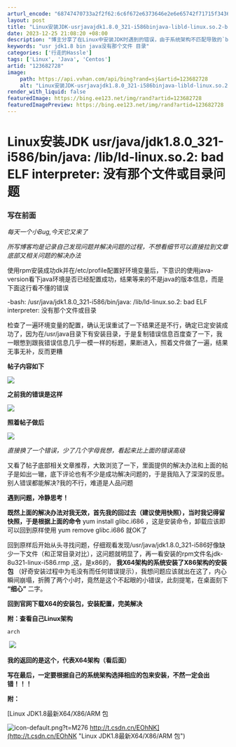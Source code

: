 ```yaml
---
arturl_encode: "68747470733a2f2f62:6c6f672e6373646e2e6e65742f71715f34363033343734312f:61727469636c652f64657461696c732f313233363832373238"
layout: post
title: "Linux安装JDK-usrjavajdk1.8.0_321-i586binjava-libld-linux.so.2-bad-ELF-interpreter-没有那个文件或目录问题"
date: 2023-12-25 21:08:20 +08:00
description: "博主分享了在Linux中安装JDK时遇到的错误，由于系统架构不匹配导致的`badELFinterpr"
keywords: "usr jdk1.8 bin java没有那个文件 目录"
categories: ['行走的Hassle']
tags: ['Linux', 'Java', 'Centos']
artid: "123682728"
image:
    path: https://api.vvhan.com/api/bing?rand=sj&artid=123682728
    alt: "Linux安装JDK-usrjavajdk1.8.0_321-i586binjava-libld-linux.so.2-bad-ELF-interpreter-没有那个文件或目录问题"
render_with_liquid: false
featuredImage: https://bing.ee123.net/img/rand?artid=123682728
featuredImagePreview: https://bing.ee123.net/img/rand?artid=123682728
---
```


# Linux安装JDK usr/java/jdk1.8.0_321-i586/bin/java: /lib/ld-linux.so.2: bad ELF interpreter: 没有那个文件或目录问题

### 写在前面

*每天一个小Bug,今天它又来了*

*所写博客均是记录自己发现问题并解决问题的过程，不想看细节可以直接拉到文章底部又相关问题的解决办法*

使用rpm安装成功dk并在/etc/profile配置好环境变量后，下意识的使用java-version看下java环境是否已经配置成功，结果等来的不是java的版本信息，而是下面这行看不懂的错误

-bash: /usr/java/jdk1.8.0_321-i586/bin/java: /lib/ld-linux.so.2: bad ELF interpreter: 没有那个文件或目录

检查了一遍环境变量的配置，确认无误重试了一下结果还是不行，确定已定安装成功了，因为在/usr/java目录下有安装目录，于是复制错误信息百度查了一下，我一眼憋到跟我错误信息几乎一模一样的标题，果断进入，照着文件做了一遍，结果无事无补，反而更糟

**帖子内容如下**

![](https://i-blog.csdnimg.cn/blog_migrate/32456fe47970f0c2a904f1a66eba9861.png)

**之前我的错误是这样**

![](https://i-blog.csdnimg.cn/blog_migrate/40a1e25a4d4143dfaa6f3e75999a068f.png)

**照着帖子做后**

![](https://i-blog.csdnimg.cn/blog_migrate/ebc3291d92cd7513492c5fa23e75e76a.png)

*直接换了一个错误，少了几个字母我想，看起来比上面的错误高级*

又看了帖子底部相关文章推荐，大致浏览了一下，里面提供的解决办法和上面的帖子是如出一辙，底下评论也有不少是成功解决问题的，于是我陷入了深深的反思。别人错误都能解决?我的不行，难道是人品问题

**遇到问题，冷静思考！**

**既然上面的解决办法对我无效，首先我的回过去（建议使用快照），当时我记得留快照，于是根据上面的命令**
yum install glibc.i686 ，这是安装命令，卸载应该即可以回到原样使用 yum remove glibc.i686​ 就OK了

回到原样后开始从头寻找问题，仔细观看发现/usr/java/jdk1.8.0_321-i586好像缺少一下文件（和正常目录对比），这问题就明显了，再一看安装的rpm文件名jdk-8u321-linux-i586.rmp ,这，是x86的，
**我X64架构的系统安装了X86架构的安装包**
（好奇安装过程中为毛没有而任何错误提示），我想问题应该就出在这了，内心瞬间崩塌，折腾了两个小时，竟然是这个不起眼的小错误，此刻提笔，在桌面刻下
**“细心”**
二字。

**回到官网下载X64的安装包，安装配置，完美解决**

**附：查看自己Linux架构**

```
arch
```

​
![](https://i-blog.csdnimg.cn/blog_migrate/f32a29e98d4decf38a359e62d908f8da.png)

**我的返回的是这个，代表X64架构（看后面）**

**写在最后，一定要根据自己的系统架构选择相应的包来安装，不然一定会出错！！！**

**附：**

[Linux JDK1.8最新X64/X86/ARM 包

![icon-default.png?t=M276](https://i-blog.csdnimg.cn/blog_migrate/73accd1c446486d72a65d1862797ba52.png)
http://t.csdn.cn/EOhNK](http://t.csdn.cn/EOhNK "Linux JDK1.8最新X64/X86/ARM 包")